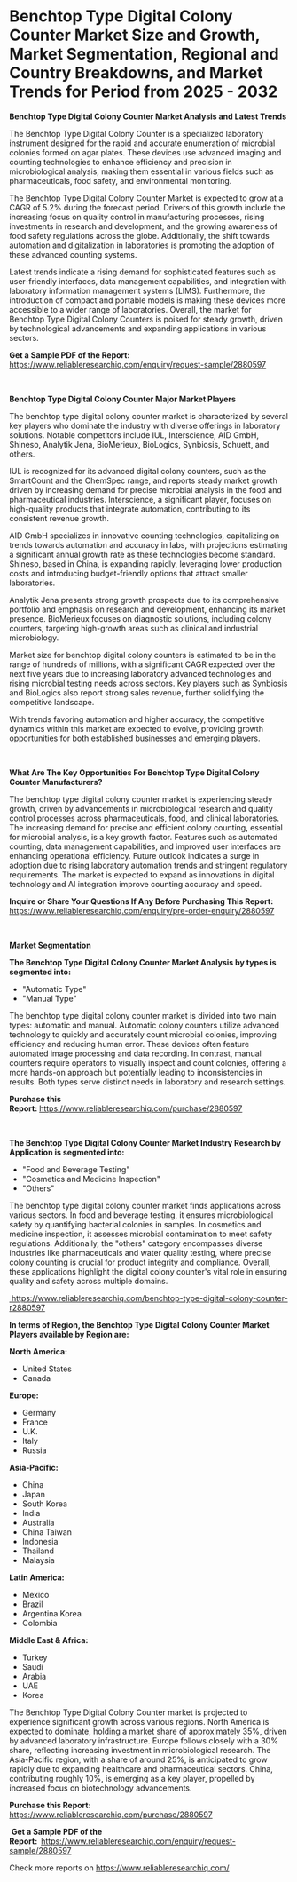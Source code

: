 <p><h1>Benchtop Type Digital Colony Counter Market Size and Growth, Market Segmentation, Regional and Country Breakdowns, and Market Trends for Period from 2025 -  2032</h1></p><p><strong>Benchtop Type Digital Colony Counter Market Analysis and Latest Trends</strong></p>
<p><p>The Benchtop Type Digital Colony Counter is a specialized laboratory instrument designed for the rapid and accurate enumeration of microbial colonies formed on agar plates. These devices use advanced imaging and counting technologies to enhance efficiency and precision in microbiological analysis, making them essential in various fields such as pharmaceuticals, food safety, and environmental monitoring.</p><p>The Benchtop Type Digital Colony Counter Market is expected to grow at a CAGR of 5.2% during the forecast period. Drivers of this growth include the increasing focus on quality control in manufacturing processes, rising investments in research and development, and the growing awareness of food safety regulations across the globe. Additionally, the shift towards automation and digitalization in laboratories is promoting the adoption of these advanced counting systems.</p><p>Latest trends indicate a rising demand for sophisticated features such as user-friendly interfaces, data management capabilities, and integration with laboratory information management systems (LIMS). Furthermore, the introduction of compact and portable models is making these devices more accessible to a wider range of laboratories. Overall, the market for Benchtop Type Digital Colony Counters is poised for steady growth, driven by technological advancements and expanding applications in various sectors.</p></p>
<p><strong>Get a Sample PDF of the Report:&nbsp;</strong> <a href="https://www.reliableresearchiq.com/enquiry/request-sample/2880597?utm_campaign=2292&utm_medium=2&utm_source=Github&utm_content=ia&utm_term=12032025&utm_id=benchtop-type-digital-colony-counter">https://www.reliableresearchiq.com/enquiry/request-sample/2880597</a></p>
<p>&nbsp;</p>
<p><strong>Benchtop Type Digital Colony Counter Major Market Players</strong></p>
<p><p>The benchtop type digital colony counter market is characterized by several key players who dominate the industry with diverse offerings in laboratory solutions. Notable competitors include IUL, Interscience, AID GmbH, Shineso, Analytik Jena, BioMerieux, BioLogics, Synbiosis, Schuett, and others.</p><p>IUL is recognized for its advanced digital colony counters, such as the SmartCount and the ChemSpec range, and reports steady market growth driven by increasing demand for precise microbial analysis in the food and pharmaceutical industries. Interscience, a significant player, focuses on high-quality products that integrate automation, contributing to its consistent revenue growth.</p><p>AID GmbH specializes in innovative counting technologies, capitalizing on trends towards automation and accuracy in labs, with projections estimating a significant annual growth rate as these technologies become standard. Shineso, based in China, is expanding rapidly, leveraging lower production costs and introducing budget-friendly options that attract smaller laboratories.</p><p>Analytik Jena presents strong growth prospects due to its comprehensive portfolio and emphasis on research and development, enhancing its market presence. BioMerieux focuses on diagnostic solutions, including colony counters, targeting high-growth areas such as clinical and industrial microbiology.</p><p>Market size for benchtop digital colony counters is estimated to be in the range of hundreds of millions, with a significant CAGR expected over the next five years due to increasing laboratory advanced technologies and rising microbial testing needs across sectors. Key players such as Synbiosis and BioLogics also report strong sales revenue, further solidifying the competitive landscape.</p><p>With trends favoring automation and higher accuracy, the competitive dynamics within this market are expected to evolve, providing growth opportunities for both established businesses and emerging players.</p></p>
<p>&nbsp;</p>
<p><strong>What Are The Key Opportunities For Benchtop Type Digital Colony Counter Manufacturers?</strong></p>
<p><p>The benchtop type digital colony counter market is experiencing steady growth, driven by advancements in microbiological research and quality control processes across pharmaceuticals, food, and clinical laboratories. The increasing demand for precise and efficient colony counting, essential for microbial analysis, is a key growth factor. Features such as automated counting, data management capabilities, and improved user interfaces are enhancing operational efficiency. Future outlook indicates a surge in adoption due to rising laboratory automation trends and stringent regulatory requirements. The market is expected to expand as innovations in digital technology and AI integration improve counting accuracy and speed.</p></p>
<p><strong>Inquire or Share Your Questions If Any Before Purchasing This Report:</strong> <a href="https://www.reliableresearchiq.com/enquiry/pre-order-enquiry/2880597?utm_campaign=2292&utm_medium=2&utm_source=Github&utm_content=ia&utm_term=12032025&utm_id=benchtop-type-digital-colony-counter">https://www.reliableresearchiq.com/enquiry/pre-order-enquiry/2880597</a></p>
<p>&nbsp;</p>
<p><strong>Market Segmentation</strong></p>
<p><strong>The Benchtop Type Digital Colony Counter Market Analysis by types is segmented into:</strong></p>
<p><ul><li>"Automatic Type"</li><li>"Manual Type"</li></ul></p>
<p><p>The benchtop type digital colony counter market is divided into two main types: automatic and manual. Automatic colony counters utilize advanced technology to quickly and accurately count microbial colonies, improving efficiency and reducing human error. These devices often feature automated image processing and data recording. In contrast, manual counters require operators to visually inspect and count colonies, offering a more hands-on approach but potentially leading to inconsistencies in results. Both types serve distinct needs in laboratory and research settings.</p></p>
<p><strong>Purchase this Report:&nbsp;</strong><a href="https://www.reliableresearchiq.com/purchase/2880597?utm_campaign=2292&utm_medium=2&utm_source=Github&utm_content=ia&utm_term=12032025&utm_id=benchtop-type-digital-colony-counter">https://www.reliableresearchiq.com/purchase/2880597</a></p>
<p>&nbsp;</p>
<p><strong>The Benchtop Type Digital Colony Counter Market Industry Research by Application is segmented into:</strong></p>
<p><ul><li>"Food and Beverage Testing"</li><li>"Cosmetics and Medicine Inspection"</li><li>"Others"</li></ul></p>
<p><p>The benchtop type digital colony counter market finds applications across various sectors. In food and beverage testing, it ensures microbiological safety by quantifying bacterial colonies in samples. In cosmetics and medicine inspection, it assesses microbial contamination to meet safety regulations. Additionally, the "others" category encompasses diverse industries like pharmaceuticals and water quality testing, where precise colony counting is crucial for product integrity and compliance. Overall, these applications highlight the digital colony counter's vital role in ensuring quality and safety across multiple domains.</p></p>
<p><a href="https://www.reliableresearchiq.com/benchtop-type-digital-colony-counter-r2880597?utm_campaign=2292&utm_medium=2&utm_source=Github&utm_content=ia&utm_term=12032025&utm_id=benchtop-type-digital-colony-counter">&nbsp;https://www.reliableresearchiq.com/benchtop-type-digital-colony-counter-r2880597</a></p>
<p><strong>In terms of Region, the Benchtop Type Digital Colony Counter Market Players available by Region are:</strong></p>
<p>
    <p> <strong> North America: </strong>
        <ul>
            <li>United States</li>
            <li>Canada</li>
        </ul>
        </p> 
    <p> <strong> Europe: </strong>
        <ul>
            <li>Germany</li>
            <li>France</li>
            <li>U.K.</li>
            <li>Italy</li>
            <li>Russia</li>
        </ul>
        </p> 
    <p> <strong> Asia-Pacific: </strong>
        <ul>
            <li>China</li>
            <li>Japan</li>
            <li>South Korea</li>
            <li>India</li>
            <li>Australia</li>
            <li>China Taiwan</li>
            <li>Indonesia</li>
            <li>Thailand</li>
            <li>Malaysia</li>
        </ul>
        </p> 
    <p> <strong> Latin America: </strong>
        <ul>
            <li>Mexico</li>
            <li>Brazil</li>
            <li>Argentina Korea</li>
            <li>Colombia</li>
        </ul>
        </p> 
    <p> <strong> Middle East & Africa: </strong>
        <ul>
            <li>Turkey</li>
            <li>Saudi</li>
            <li>Arabia</li>
            <li>UAE</li>
            <li>Korea</li>
        </ul>
    </p>
    </p>
<p><p>The Benchtop Type Digital Colony Counter market is projected to experience significant growth across various regions. North America is expected to dominate, holding a market share of approximately 35%, driven by advanced laboratory infrastructure. Europe follows closely with a 30% share, reflecting increasing investment in microbiological research. The Asia-Pacific region, with a share of around 25%, is anticipated to grow rapidly due to expanding healthcare and pharmaceutical sectors. China, contributing roughly 10%, is emerging as a key player, propelled by increased focus on biotechnology advancements.</p></p>
<p><strong>Purchase this Report: </strong><a href="https://www.reliableresearchiq.com/purchase/2880597?utm_campaign=2292&utm_medium=2&utm_source=Github&utm_content=ia&utm_term=12032025&utm_id=benchtop-type-digital-colony-counter">https://www.reliableresearchiq.com/purchase/2880597</a></p>
<p>&nbsp;<strong>Get a Sample PDF of the Report:&nbsp;&nbsp;</strong><a href="https://www.reliableresearchiq.com/enquiry/request-sample/2880597?utm_campaign=2292&utm_medium=2&utm_source=Github&utm_content=ia&utm_term=12032025&utm_id=benchtop-type-digital-colony-counter">https://www.reliableresearchiq.com/enquiry/request-sample/2880597</a></p>
<p><strong></strong></p>
<p>Check more reports on <a href="https://www.reliableresearchiq.com/?utm_campaign=2292&utm_medium=2&utm_source=Github&utm_content=ia&utm_term=12032025&utm_id=benchtop-type-digital-colony-counter">https://www.reliableresearchiq.com/</a></p>